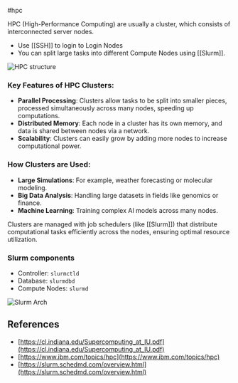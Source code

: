 #hpc 

HPC (High-Performance Computing) are usually a cluster, which consists of interconnected server nodes.

- Use [[SSH]] to login to Login Nodes
- You can split large tasks into different Compute Nodes using [[Slurm]].

![HPC structure](https://i.imgur.com/kE4kUmW.png)

### Key Features of HPC Clusters:

- **Parallel Processing**: Clusters allow tasks to be split into smaller pieces, processed simultaneously across many nodes, speeding up computations.
- **Distributed Memory**: Each node in a cluster has its own memory, and data is shared between nodes via a network.
- **Scalability**: Clusters can easily grow by adding more nodes to increase computational power.

### How Clusters are Used:

- **Large Simulations**: For example, weather forecasting or molecular modeling.
- **Big Data Analysis**: Handling large datasets in fields like genomics or finance.
- **Machine Learning**: Training complex AI models across many nodes.

Clusters are managed with job schedulers (like [[Slurm]]) that distribute computational tasks efficiently across the nodes, ensuring optimal resource utilization.

### Slurm components

- Controller: `slurmctld`
- Database: `slurmdbd`
- Compute Nodes: `slurmd`

![Slurm Arch](https://slurm.schedmd.com/arch.gif)

## References

- [https://cl.indiana.edu/Supercomputing_at_IU.pdf](https://cl.indiana.edu/Supercomputing_at_IU.pdf)
- [https://www.ibm.com/topics/hpc](https://www.ibm.com/topics/hpc)
- [https://slurm.schedmd.com/overview.html](https://slurm.schedmd.com/overview.html)

